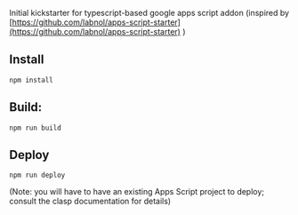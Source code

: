 Initial kickstarter for typescript-based google apps script addon (inspired by [https://github.com/labnol/apps-script-starter](https://github.com/labnol/apps-script-starter) )

## Install
	npm install

## Build: 
	npm run build

## Deploy
	npm run deploy

(Note: you will have to have an existing Apps Script project to deploy; consult the clasp documentation for details)

